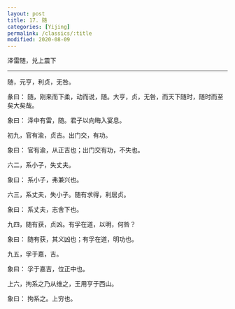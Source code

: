 ```yaml
---
layout: post
title: 17. 随
categories: [Yijing]
permalink: /classics/:title
modified: 2020-08-09
---
```


泽雷随，兑上震下

---

随，元亨，利贞，无咎。

彖曰： 随，刚来而下柔，动而说，随。大亨，贞，无咎，而天下随时，随时而至矣大矣哉。

象曰： 泽中有雷，随。君子以向晦入宴息。

初九，官有渝，贞吉。出门交，有功。

象曰： 官有渝，从正吉也；出门交有功，不失也。

六二，系小子，失丈夫。

象曰： 系小子，弗兼兴也。

六三，系丈夫，失小子。随有求得，利居贞。

象曰： 系丈夫，志舍下也。

九四，随有获，贞凶。有孚在道，以明，何咎？

象曰： 随有获，其义凶也；有孚在道，明功也。

九五，孚于嘉，吉。

象曰： 孚于嘉吉，位正中也。

上六，拘系之乃从维之，王用亨于西山。

象曰： 拘系之。上穷也。